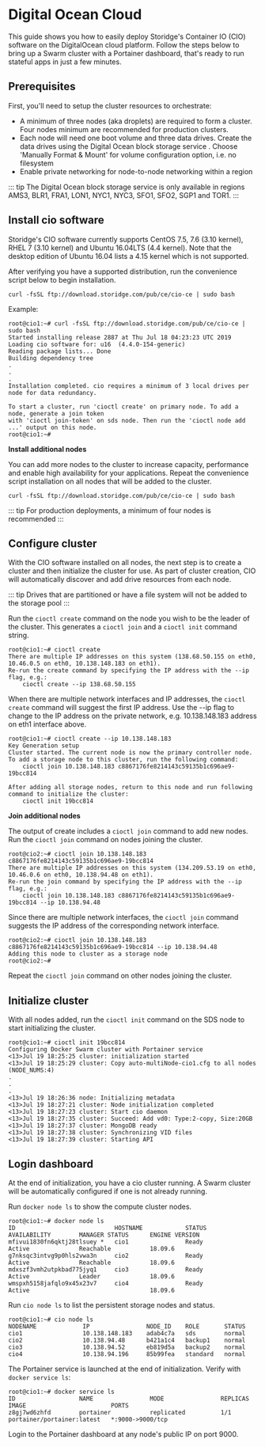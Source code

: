 # Digital Ocean Cloud

This guide shows you how to easily deploy Storidge's Container IO (CIO) software on the DigitalOcean cloud platform. Follow the steps below to bring up a Swarm cluster with a Portainer dashboard, that's ready to run stateful apps in just a few minutes.

## Prerequisites

First, you'll need to setup the cluster resources to orchestrate:
- A minimum of three nodes (aka droplets) are required to form a cluster. Four nodes minimum are recommended for production clusters.
- Each node will need one boot volume and three data drives. Create the data drives using the Digital Ocean block storage service . Choose 'Manually Format & Mount' for volume configuration option, i.e. no filesystem
- Enable private networking for node-to-node networking within a region

::: tip
The Digital Ocean block storage service is only available in regions AMS3, BLR1, FRA1, LON1, NYC1, NYC3, SFO1, SFO2, SGP1 and TOR1.
:::

## Install cio software

Storidge's CIO software currently supports CentOS 7.5, 7.6 (3.10 kernel), RHEL 7 (3.10 kernel) and Ubuntu 16.04LTS (4.4 kernel). Note that the desktop edition of Ubuntu 16.04 lists a 4.15 kernel which is not supported.

After verifying you have a supported distribution, run the convenience script below to begin installation.

`curl -fsSL ftp://download.storidge.com/pub/ce/cio-ce | sudo bash`

Example:
```
root@cio1:~# curl -fsSL ftp://download.storidge.com/pub/ce/cio-ce | sudo bash
Started installing release 2887 at Thu Jul 18 04:23:23 UTC 2019
Loading cio software for: u16  (4.4.0-154-generic)
Reading package lists... Done
Building dependency tree
.
.
.
Installation completed. cio requires a minimum of 3 local drives per node for data redundancy.

To start a cluster, run 'cioctl create' on primary node. To add a node, generate a join token
with 'cioctl join-token' on sds node. Then run the 'cioctl node add ...' output on this node.
root@cio1:~#
```

**Install additional nodes**

You can add more nodes to the cluster to increase capacity, performance and enable high availability for your applications. Repeat the convenience script installation on all nodes that will be added to the cluster.

`curl -fsSL ftp://download.storidge.com/pub/ce/cio-ce | sudo bash`

::: tip
For production deployments, a minimum of four nodes is recommended
:::

## Configure cluster

With the CIO software installed on all nodes, the next step is to create a cluster and then initialize the cluster for use. As part of cluster creation, CIO will automatically discover and add drive resources from each node. 

::: tip
Drives that are partitioned or have a file system will not be added to the storage pool
:::

Run the `cioctl create` command on the node you wish to be the leader of the cluster. This generates a `cioctl join` and a `cioctl init` command string.

```
root@cio1:~# cioctl create
There are multiple IP addresses on this system (138.68.50.155 on eth0, 10.46.0.5 on eth0, 10.138.148.183 on eth1).
Re-run the create command by specifying the IP address with the --ip flag, e.g.:
    cioctl create --ip 138.68.50.155
```

When there are multiple network interfaces and IP addresses, the `cioctl create` command will suggest the first IP address. Use the --ip flag to change to the IP address on the private network, e.g. 10.138.148.183 address on eth1 interface above.

```
root@cio1:~# cioctl create --ip 10.138.148.183
Key Generation setup
Cluster started. The current node is now the primary controller node. To add a storage node to this cluster, run the following command:
    cioctl join 10.138.148.183 c8867176fe8214143c59135b1c696ae9-19bcc814

After adding all storage nodes, return to this node and run following command to initialize the cluster:
    cioctl init 19bcc814
```

**Join additional nodes**

The output of create includes a `cioctl join` command to add new nodes. Run the `cioctl join` command on nodes joining the cluster.

```
root@cio2:~# cioctl join 10.138.148.183 c8867176fe8214143c59135b1c696ae9-19bcc814
There are multiple IP addresses on this system (134.209.53.19 on eth0, 10.46.0.6 on eth0, 10.138.94.48 on eth1).
Re-run the join command by specifying the IP address with the --ip flag, e.g.:
    cioctl join 10.138.148.183 c8867176fe8214143c59135b1c696ae9-19bcc814 --ip 10.138.94.48
```

Since there are multiple network interfaces, the `cioctl join` command suggests the IP address of the corresponding network interface.

```
root@cio2:~# cioctl join 10.138.148.183 c8867176fe8214143c59135b1c696ae9-19bcc814 --ip 10.138.94.48
Adding this node to cluster as a storage node
root@cio2:~#
```

Repeat the `cioctl join` command on other nodes joining the cluster. 


## Initialize cluster

With all nodes added, run the `cioctl init` command on the SDS node to start initializing the cluster.
```
root@cio1:~# cioctl init 19bcc814
Configuring Docker Swarm cluster with Portainer service
<13>Jul 19 18:25:25 cluster: initialization started
<13>Jul 19 18:25:29 cluster: Copy auto-multiNode-cio1.cfg to all nodes (NODE_NUMS:4)
.
.
.
<13>Jul 19 18:26:36 node: Initializing metadata
<13>Jul 19 18:27:21 cluster: Node initialization completed
<13>Jul 19 18:27:23 cluster: Start cio daemon
<13>Jul 19 18:27:35 cluster: Succeed: Add vd0: Type:2-copy, Size:20GB
<13>Jul 19 18:27:37 cluster: MongoDB ready
<13>Jul 19 18:27:38 cluster: Synchronizing VID files
<13>Jul 19 18:27:39 cluster: Starting API
```

## Login dashboard

At the end of initialization, you have a cio cluster running. A Swarm cluster will be automatically configured if one is not already running. 

Run `docker node ls` to show the compute cluster nodes. 

```
root@cio1:~# docker node ls
ID                            HOSTNAME            STATUS              AVAILABILITY        MANAGER STATUS      ENGINE VERSION
mfivui1830fn6qktj28tlsuey *   cio1                Ready               Active              Reachable           18.09.6
g7nksqc3intvg9p0hls2vwa3n     cio2                Ready               Active              Reachable           18.09.6
mdxszf3vmh2utpkbad775jyq1     cio3                Ready               Active              Leader              18.09.6
wmspxh5158jafqlo9x45x23v7     cio4                Ready               Active                                  18.09.6
```

Run `cio node ls` to list the persistent storage nodes and status.

```
root@cio1:~# cio node ls
NODENAME             IP                NODE_ID    ROLE       STATUS
cio1                 10.138.148.183    adab4c7a   sds        normal
cio2                 10.138.94.48      b421a1c4   backup1    normal
cio3                 10.138.94.52      eb819d5a   backup2    normal
cio4                 10.138.94.196     85b99fea   standard   normal
```

The Portainer service is launched at the end of initialization. Verify with `docker service ls`:

```
root@cio1:~# docker service ls
ID                  NAME                MODE                REPLICAS            IMAGE                        PORTS
z8gj7wd6zhfd        portainer           replicated          1/1                 portainer/portainer:latest   *:9000->9000/tcp
```

Login to the Portainer dashboard at any node's public IP on port 9000. 

